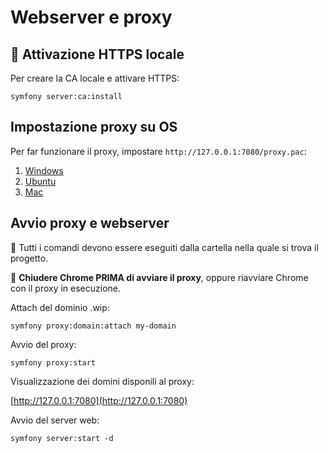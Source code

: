 # Webserver e proxy

## 🛑 Attivazione HTTPS locale

Per creare la CA locale e attivare HTTPS:

`symfony server:ca:install`

## Impostazione proxy su OS

Per far funzionare il proxy, impostare `http://127.0.0.1:7080/proxy.pac`:

1. [Windows](https://www.dummies.com/computers/operating-systems/windows-10/how-to-set-up-a-proxy-in-windows-10/)
1. [Ubuntu](https://help.ubuntu.com/stable/ubuntu-help/net-proxy.html.en)
1. [Mac](https://support.apple.com/guide/mac-help/enter-proxy-server-settings-on-mac-mchlp2591/mac)

## Avvio proxy e webserver

🛑 Tutti i comandi devono essere eseguiti dalla cartella nella quale si trova il progetto.

🛑 **Chiudere Chrome PRIMA di avviare il proxy**, oppure riavviare Chrome con il proxy in esecuzione.

Attach del dominio .wip:

`symfony proxy:domain:attach my-domain`

Avvio del proxy:

`symfony proxy:start`

Visualizzazione dei domini disponili al proxy:

[http://127.0.0.1:7080](http://127.0.0.1:7080)

Avvio del server web:

`symfony server:start -d`
